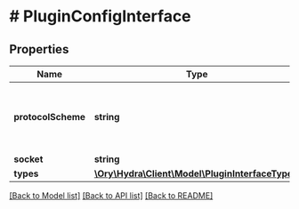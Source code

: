 # # PluginConfigInterface

## Properties

Name | Type | Description | Notes
------------ | ------------- | ------------- | -------------
**protocolScheme** | **string** | Protocol to use for clients connecting to the plugin. | [optional]
**socket** | **string** | socket |
**types** | [**\Ory\Hydra\Client\Model\PluginInterfaceType[]**](PluginInterfaceType.md) | types |

[[Back to Model list]](../../README.md#models) [[Back to API list]](../../README.md#endpoints) [[Back to README]](../../README.md)
